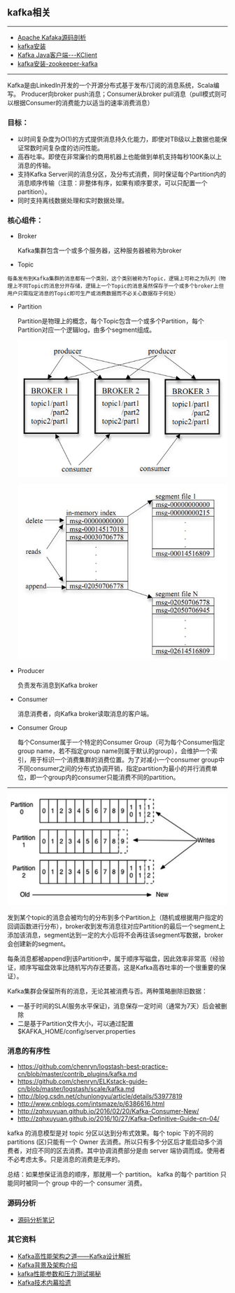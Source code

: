 ## kafka相关

---

* [Apache Kafaka源码剖析](kafka-sourcecode.md)
* [kafka安装](kafka-setup.md)
* [Kafka Java客户端---KClient](https://gitee.com/robertleepeak/kclient)
* [kafka安装-zookeeper-kafka](https://www.cnblogs.com/luotianshuai/p/5206662.html)

---


Kafka是由LinkedIn开发的一个开源分布式基于发布/订阅的消息系统，Scala编写。
Producer向broker push消息；Consumer从broker pull消息（pull模式则可以根据Consumer的消费能力以适当的速率消费消息）

### 目标：

* 以时间复杂度为O(1)的方式提供消息持久化能力，即使对TB级以上数据也能保证常数时间复杂度的访问性能。
* 高吞吐率。即使在非常廉价的商用机器上也能做到单机支持每秒100K条以上消息的传输。
* 支持Kafka Server间的消息分区，及分布式消费，同时保证每个Partition内的消息顺序传输（注意：非整体有序，如果有顺序要求，可以只配置一个partition）。
* 同时支持离线数据处理和实时数据处理。


### 核心组件：

* 	Broker

	Kafka集群包含一个或多个服务器，这种服务器被称为broker

*	 Topic

	每条发布到Kafka集群的消息都有一个类别，这个类别被称为Topic，逻辑上可称之为队列（物理上不同Topic的消息分开存储，逻辑上一个Topic的消息虽然保存于一个或多个broker上但用户只需指定消息的Topic即可生产或消费数据而不必关心数据存于何处）

*	Partition
	
	Partition是物理上的概念，每个Topic包含一个或多个Partition，每个Partition对应一个逻辑log，由多个segment组成。
	
	![image](img/1.png)
	
	![image](img/2.png)

*	Producer

	负责发布消息到Kafka broker

*	Consumer
	
	消息消费者，向Kafka broker读取消息的客户端。

*	Consumer Group

	每个Consumer属于一个特定的Consumer Group（可为每个Consumer指定group name，若不指定group name则属于默认的group），会维护一个索引，用于标识一个消费集群的消费位置。为了对减小一个consumer group中不同consumer之间的分布式协调开销，指定partition为最小的并行消费单位，即一个group内的consumer只能消费不同的partition。
	
---

![image](img/Snip20160702_54.png)
	
发到某个topic的消息会被均匀的分布到多个Partition上（随机或根据用户指定的回调函数进行分布），broker收到发布消息往对应Partition的最后一个segment上添加该消息，segment达到一定的大小后将不会再往该segment写数据，broker会创建新的segment。


每条消息都被append到该Partition中，属于顺序写磁盘，因此效率非常高（经验证，顺序写磁盘效率比随机写内存还要高，这是Kafka高吞吐率的一个很重要的保证）。

Kafka集群会保留所有的消息，无论其被消费与否。两种策略删除旧数据：

* 一基于时间的SLA(服务水平保证)，消息保存一定时间（通常为7天）后会被删除
* 二是基于Partition文件大小，可以通过配置$KAFKA_HOME/config/server.properties


### 消息的有序性

* https://github.com/chenryn/logstash-best-practice-cn/blob/master/contrib_plugins/kafka.md
* https://github.com/chenryn/ELKstack-guide-cn/blob/master/logstash/scale/kafka.md
* http://blog.csdn.net/chunlongyu/article/details/53977819
* http://www.cnblogs.com/intsmaze/p/6386616.html
* http://zqhxuyuan.github.io/2016/02/20/Kafka-Consumer-New/
* http://zqhxuyuan.github.io/2016/10/27/Kafka-Definitive-Guide-cn-04/

 kafka 的消息模型是对 topic 分区以达到分布式效果。每个 topic 下的不同的 partitions (区)只能有一个 Owner 去消费。所以只有多个分区后才能启动多个消费者，对应不同的区去消费。其中协调消费部分是由 server 端协调而成。使用者不必考虑太多。只是消息的消费是无序的。

总结：如果想保证消息的顺序，那就用一个 partition。 kafka 的每个 partition 只能同时被同一个 group 中的一个 consumer 消费。

###  源码分析

* [源码分析笔记]()
	
### 其它资料

* [Kafka高性能架构之道——Kafka设计解析](http://mp.weixin.qq.com/s/3i51S1jDXbqvi6fv1cuQSg)
* [Kafka背景及架构介绍](http://www.infoq.com/cn/articles/kafka-analysis-part-1)
* [kafka性能参数和压力测试揭秘](http://blog.csdn.net/stark_summer/article/details/50203133)
* [Kafka技术内幕拾遗](http://zqhxuyuan.github.io/2017/12/31/Kafka-Book-Resources/)





